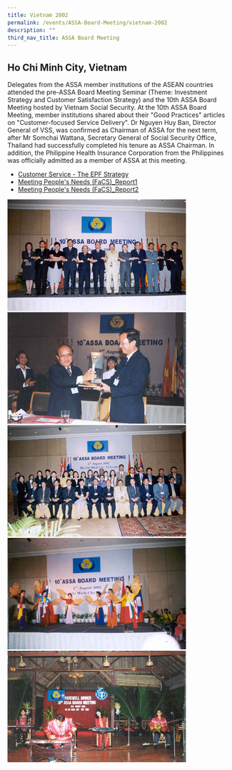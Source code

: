 ```yaml
---
title: Vietnam 2002
permalink: /events/ASSA-Board-Meeting/vietnam-2002
description: ""
third_nav_title: ASSA Board Meeting
---
```

## Ho Chi Minh City, Vietnam

Delegates from the ASSA member institutions of the ASEAN countries attended the pre-ASSA Board Meeting Seminar (Theme: Investment Strategy and Customer Satisfaction Strategy) and the 10th ASSA Board Meeting hosted by Vietnam Social Security. At the 10th ASSA Board Meeting, member institutions shared about their "Good Practices" articles on "Customer-focused Service Delivery". Dr Nguyen Huy Ban, Director General of VSS, was confirmed as Chairman of ASSA for the next term, after Mr Somchai Wattana, Secretary General of Social Security Office, Thailand had successfully completed his tenure as ASSA Chairman. In addition, the Philippine Health Insurance Corporation from the Philippines was officially admitted as a member of ASSA at this meeting.

* [Customer Service - The EPF Strategy](/files/ASSA%20Board%20Meeting/Vietnam%202002/Customer%20Service%20-%20The%20EPF%20Strategy.pdf)
* [Meeting People's Needs (FaCS)_Report1](/files/ASSA%20Board%20Meeting/Vietnam%202002/Meeting%20People's%20Needs%20(FaCS)_Report1.pdf)
* [Meeting People's Needs (FaCS)_Report2](/files/ASSA%20Board%20Meeting/Vietnam%202002/Meeting%20People's%20Needs%20(FaCS)_Report2.pdf)

![](/images/Board%20Meeting/Vietnam%202002/Vietnam-2002-1.jpg)![](/images/Board%20Meeting/Vietnam%202002/Vietnam-2002-2.jpg)![](/images/Board%20Meeting/Vietnam%202002/Vietnam-2002-3.jpg)![](/images/Board%20Meeting/Vietnam%202002/Vietnam-2002-4.jpg)![](/images/Board%20Meeting/Vietnam%202002/Vietnam-2002-5.jpg)